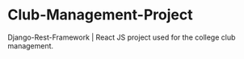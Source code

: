 # Club-Management-Project
Django-Rest-Framework | React JS project used for the college club management.


